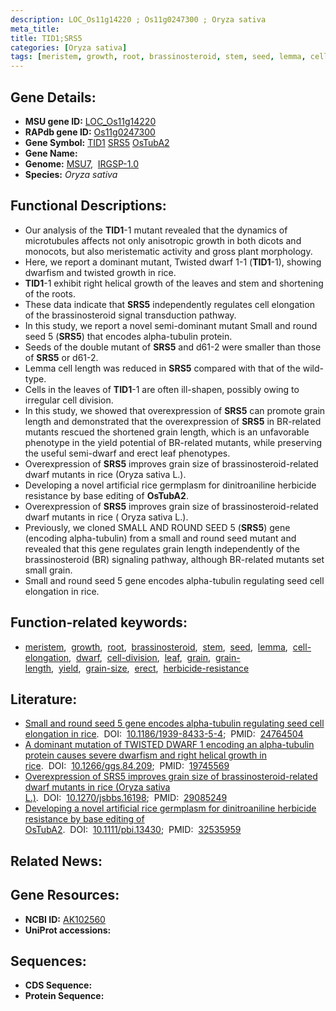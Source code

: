 ```yaml
---
description: LOC_Os11g14220 ; Os11g0247300 ; Oryza sativa
meta_title:
title: TID1;SRS5
categories: [Oryza sativa]
tags: [meristem, growth, root, brassinosteroid, stem, seed, lemma, cell elongation, dwarf, cell division, leaf, grain, grain length, yield, grain size, erect, herbicide resistance]
---
```


## Gene Details:
- **MSU gene ID:** [LOC_Os11g14220](http://rice.uga.edu/cgi-bin/ORF_infopage.cgi?orf=LOC_Os11g14220)  
- **RAPdb gene ID:** [Os11g0247300](https://rapdb.dna.affrc.go.jp/locus/?name=Os11g0247300)  
- **Gene Symbol:** <u>TID1</u>&nbsp;<u>SRS5</u>&nbsp;<u>OsTubA2</u>
- **Gene Name:**
- **Genome:**  [MSU7](http://rice.uga.edu/),&nbsp;&nbsp;[IRGSP-1.0](https://rapdb.dna.affrc.go.jp/download/irgsp1.html)
- **Species:** *Oryza sativa*

## Functional Descriptions:
   - Our analysis of the **TID1**-1 mutant revealed that the dynamics of microtubules affects not only anisotropic growth in both dicots and monocots, but also meristematic activity and gross plant morphology.
   - Here, we report a dominant mutant, Twisted dwarf 1-1 (**TID1**-1), showing dwarfism and twisted growth in rice.
   - **TID1**-1 exhibit right helical growth of the leaves and stem and shortening of the roots.
   - These data indicate that **SRS5** independently regulates cell elongation of the brassinosteroid signal transduction pathway.
   - In this study, we report a novel semi-dominant mutant Small and round seed 5 (**SRS5**) that encodes alpha-tubulin protein.
   - Seeds of the double mutant of **SRS5** and d61-2 were smaller than those of **SRS5** or d61-2.
   - Lemma cell length was reduced in **SRS5** compared with that of the wild-type.
   - Cells in the leaves of **TID1**-1 are often ill-shapen, possibly owing to irregular cell division.
   - In this study, we showed that overexpression of **SRS5** can promote grain length and demonstrated that the overexpression of **SRS5** in BR-related mutants rescued the shortened grain length, which is an unfavorable phenotype in the yield potential of BR-related mutants, while preserving the useful semi-dwarf and erect leaf phenotypes.
   - Overexpression of **SRS5** improves grain size of brassinosteroid-related dwarf mutants in rice (Oryza sativa L.).
   - Developing a novel artificial rice germplasm for dinitroaniline herbicide resistance by base editing of **OsTubA2**.
   - Overexpression of **SRS5** improves grain size of brassinosteroid-related dwarf mutants in rice ( Oryza sativa L.).
   - Previously, we cloned SMALL AND ROUND SEED 5 (**SRS5**) gene (encoding alpha-tubulin) from a small and round seed mutant and revealed that this gene regulates grain length independently of the brassinosteroid (BR) signaling pathway, although BR-related mutants set small grain.
   - Small and round seed 5 gene encodes alpha-tubulin regulating seed cell elongation in rice.

## Function-related keywords:
   - [meristem](/tags/meristem/),&nbsp;&nbsp;[growth](/tags/growth/),&nbsp;&nbsp;[root](/tags/root/),&nbsp;&nbsp;[brassinosteroid](/tags/brassinosteroid/),&nbsp;&nbsp;[stem](/tags/stem/),&nbsp;&nbsp;[seed](/tags/seed/),&nbsp;&nbsp;[lemma](/tags/lemma/),&nbsp;&nbsp;[cell-elongation](/tags/cell-elongation/),&nbsp;&nbsp;[dwarf](/tags/dwarf/),&nbsp;&nbsp;[cell-division](/tags/cell-division/),&nbsp;&nbsp;[leaf](/tags/leaf/),&nbsp;&nbsp;[grain](/tags/grain/),&nbsp;&nbsp;[grain-length](/tags/grain-length/),&nbsp;&nbsp;[yield](/tags/yield/),&nbsp;&nbsp;[grain-size](/tags/grain-size/),&nbsp;&nbsp;[erect](/tags/erect/),&nbsp;&nbsp;[herbicide-resistance](/tags/herbicide-resistance/)

## Literature:
   - [Small and round seed 5 gene encodes alpha-tubulin regulating seed cell elongation in rice](https://www.doi.org/10.1186/1939-8433-5-4).&nbsp;&nbsp;DOI:&nbsp;&nbsp;[10.1186/1939-8433-5-4](https://www.doi.org/10.1186/1939-8433-5-4);&nbsp;&nbsp;PMID:&nbsp;&nbsp;[24764504](https://pubmed.ncbi.nlm.nih.gov/24764504/)
   - [A dominant mutation of TWISTED DWARF 1 encoding an alpha-tubulin protein causes severe dwarfism and right helical growth in rice](https://www.doi.org/10.1266/ggs.84.209).&nbsp;&nbsp;DOI:&nbsp;&nbsp;[10.1266/ggs.84.209](https://www.doi.org/10.1266/ggs.84.209);&nbsp;&nbsp;PMID:&nbsp;&nbsp;[19745569](https://pubmed.ncbi.nlm.nih.gov/19745569/)
   - [Overexpression of SRS5 improves grain size of brassinosteroid-related dwarf mutants in rice (Oryza sativa L.)](https://www.doi.org/10.1270/jsbbs.16198).&nbsp;&nbsp;DOI:&nbsp;&nbsp;[10.1270/jsbbs.16198](https://www.doi.org/10.1270/jsbbs.16198);&nbsp;&nbsp;PMID:&nbsp;&nbsp;[29085249](https://pubmed.ncbi.nlm.nih.gov/29085249/)
   - [Developing a novel artificial rice germplasm for dinitroaniline herbicide resistance by base editing of OsTubA2](https://www.doi.org/10.1111/pbi.13430).&nbsp;&nbsp;DOI:&nbsp;&nbsp;[10.1111/pbi.13430](https://www.doi.org/10.1111/pbi.13430);&nbsp;&nbsp;PMID:&nbsp;&nbsp;[32535959](https://pubmed.ncbi.nlm.nih.gov/32535959/)

## Related News:

## Gene Resources:
- **NCBI ID:**  [AK102560](http://www.ncbi.nlm.nih.gov/nuccore/AK102560)
- **UniProt accessions:** [](https://www.uniprot.org/uniprotkb//entry)

## Sequences:
- **CDS Sequence:**
- **Protein Sequence:**
